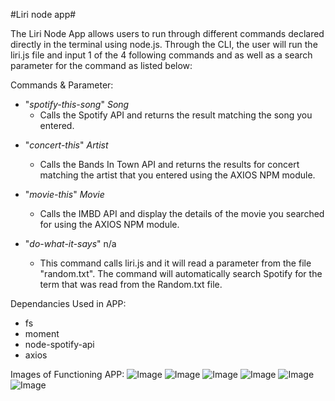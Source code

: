 #Liri node app#

The Liri Node App allows users to run through different commands declared directly in the terminal using node.js. Through the CLI, the user will run the liri.js file and input 1 of the 4 following commands and as well as a search parameter for the command as listed below:

Commands & Parameter:
  * "*spotify-this-song*" *Song*
      - Calls the Spotify API and returns the result matching the song you entered. 
      
  
  - "*concert-this*" *Artist*
     - Calls the Bands In Town API and returns the results for concert matching the artist that you entered using the AXIOS NPM module.  
      
  - "*movie-this*" *Movie*
      - Calls the IMBD API and display the details of the movie you searched for using the AXIOS NPM module.  
    
  - "*do-what-it-says*" n/a
      - This command calls liri.js and it will read a parameter from the file "random.txt". The command will automatically search Spotify for the term that was read from the Random.txt file.  
        
 
 
Dependancies Used in APP:
- fs
- moment
- node-spotify-api
- axios


Images of Functioning APP:
![Image](https://i.imgur.com/EQInTuD.png)
![Image](https://i.imgur.com/d5o6vle.png)
![Image](https://i.imgur.com/zknlzku.png)
![Image](https://i.imgur.com/eF1otvx.png)
![Image](https://i.imgur.com/vVhBbYM.png)
![Image](https://i.imgur.com/thXHwPB.png)



